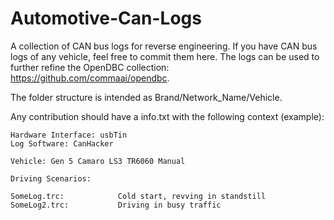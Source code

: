 # Automotive-Can-Logs
A collection of CAN bus logs for reverse engineering. If you have CAN bus logs of any vehicle, feel free to commit them here.
The logs can be used to further refine the OpenDBC collection: https://github.com/commaai/opendbc.

The folder structure is intended as Brand/Network_Name/Vehicle.

Any contribution should have a info.txt with the following context (example):


```
Hardware Interface: usbTin
Log Software: CanHacker

Vehicle: Gen 5 Camaro LS3 TR6060 Manual

Driving Scenarios: 

SomeLog.trc: 			Cold start, revving in standstill
SomeLog2.trc: 			Driving in busy traffic


```